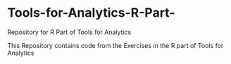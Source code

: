# Tools-for-Analytics-R-Part-
Repository for R Part of Tools for Analytics

This Repository contains code from the Exercises in the R part of Tools for Analytics
